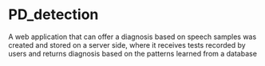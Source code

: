 # PD_detection
A web application that can offer a diagnosis based on speech samples was created and stored on a server side, where it receives tests recorded by users and returns diagnosis based on the patterns learned from a database
